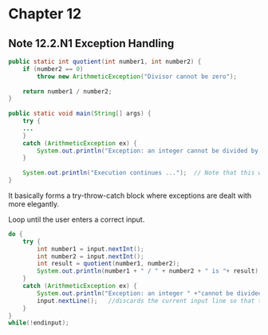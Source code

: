 # Chapter 12
## Note 12.2.N1 Exception Handling
```java
public static int quotient(int number1, int number2) {
	if (number2 == 0)
		throw new ArithmeticException("Divisor cannot be zero");
		
	return number1 / number2;
}
		
public static void main(String[] args) {
	try {
	...
	}
	catch (ArithmeticException ex) {
		System.out.println("Exception: an integer cannot be divided by zero ");
	}
		
	System.out.println("Execution continues ...");  // Note that this will still be executed after the "try" or "catch" block
}
```
It basically forms a try-throw-catch block where exceptions are dealt with more elegantly.  
  
Loop until the user enters a correct input.
```java
do {
	try {
		int number1 = input.nextInt();
		int number2 = input.nextInt();
		int result = quotient(number1, number2);
		System.out.println(number1 + " / " + number2 + " is "+ result);
	}
	catch (ArithmeticException ex) {
		System.out.println("Exception: an integer " +"cannot be divided by zero ");
		input.nextLine();	//discards the current input line so that the user can enter a new line of input
	}
}
while(!endinput);
```
